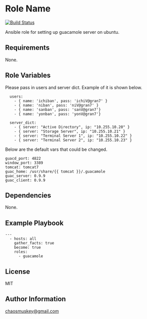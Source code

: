 Role Name
=========
[![Build Status](https://travis-ci.org/pyrotimux/guacamole.png?branch=master)](https://travis-ci.org/pyrotimux/guacamole)

Ansible role for setting up guacamole server on ubuntu.

Requirements
------------

None.

Role Variables
--------------
Please pass in users and server dict. Example of it is shown below.
```
  users:
    - { name: 'ichiban', pass: 'ichiV@gran7' }
    - { name: 'niban', pass: 'niV@gran7' }
    - { name: 'sanban', pass: 'sanV@gran7'}
    - { name: 'yonban', pass: 'yonV@gran7'}

  server_dict:
    - { server: "Active Directory", ip: "10.255.10.20" }
    - { server: "Storage Server", ip: "10.255.10.21" }
    - { server: "Terminal Server 1", ip: "10.255.10.22" }
    - { server: "Terminal Server 2", ip: "10.255.10.23" }
```
Below are the default vars that could be changed.
```
guacd_port: 4822
window_port: 3389
tomcat: tomcat7
guac_home: /usr/share/{{ tomcat }}/.guacamole
guac_server: 0.9.9
guac_client: 0.9.9
```
Dependencies
------------

None.

Example Playbook
----------------
```
---
  - hosts: all
    gather_facts: true
    become: true
    roles:
      - guacamole
```
License
-------

MIT

Author Information
------------------

chaosmuskey@gmail.com

